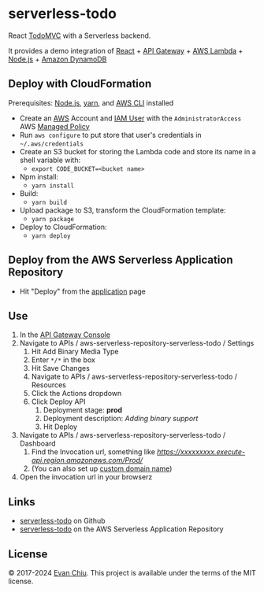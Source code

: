 # serverless-todo

React [TodoMVC](http://todomvc.com/) with a Serverless backend.

It provides a demo integration of [React](https://reactjs.org) + [API Gateway](https://aws.amazon.com/api-gateway/) + [AWS Lambda](https://aws.amazon.com/lambda) + [Node.js](https://nodejs.org/) + [Amazon DynamoDB](https://aws.amazon.com/dynamodb/)

## Deploy with CloudFormation

Prerequisites: [Node.js](https://nodejs.org/en/), [yarn](https://yarnpkg.com), and [AWS CLI](http://docs.aws.amazon.com/cli/latest/userguide/installing.html) installed

* Create an [AWS](https://aws.amazon.com/) Account and [IAM User](https://aws.amazon.com/iam/) with the `AdministratorAccess` AWS [Managed Policy](http://docs.aws.amazon.com/IAM/latest/UserGuide/access_policies_managed-vs-inline.html)
* Run `aws configure` to put store that user's credentials in `~/.aws/credentials`
* Create an S3 bucket for storing the Lambda code and store its name in a shell variable with:
  * `export CODE_BUCKET=<bucket name>`
* Npm install:
  * `yarn install`
* Build:
  * `yarn build`
* Upload package to S3, transform the CloudFormation template:
  * `yarn package`
* Deploy to CloudFormation:
  * `yarn deploy`

## Deploy from the AWS Serverless Application Repository
* Hit "Deploy" from the [application](https://serverlessrepo.aws.amazon.com/#/applications/arn:aws:serverlessrepo:us-east-1:233054207705:applications~serverless-todo) page

## Use
1. In the [API Gateway Console](https://console.aws.amazon.com/apigateway)
1. Navigate to APIs / aws-serverless-repository-serverless-todo / Settings
    1. Hit Add Binary Media Type
    1. Enter `*/*` in the box
    1. Hit Save Changes
    1. Navigate to APIs / aws-serverless-repository-serverless-todo / Resources
    1. Click the Actions dropdown
    1. Click Deploy API
        1. Deployment stage: **prod**
        1. Deployment description: *Adding binary support*
        1. Hit Deploy
1. Navigate to APIs / aws-serverless-repository-serverless-todo / Dashboard
    1. Find the Invocation url, something like *https://xxxxxxxxx.execute-api.region.amazonaws.com/Prod/*
    1. (You can also set up [custom domain name](http://docs.aws.amazon.com/apigateway/latest/developerguide/how-to-custom-domains.html))
1. Open the invocation url in your browserz

## Links
* [serverless-todo](https://github.com/evanchiu/serverless-todo) on Github
* [serverless-todo](https://serverlessrepo.aws.amazon.com/#/applications/arn:aws:serverlessrepo:us-east-1:233054207705:applications~serverless-todo) on the AWS Serverless Application Repository

## License
&copy; 2017-2024 [Evan Chiu](https://evanchiu.com). This project is available under the terms of the MIT license.
